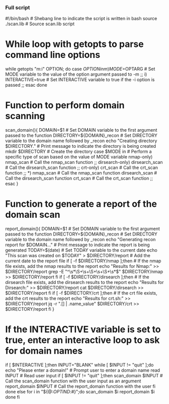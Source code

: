 

### Full script

#!/bin/bash   # Shebang line to indicate the script is written in bash
source ./scan.lib   # Source scan.lib script

# While loop with getopts to parse command line options
while getopts "m:i" OPTION;
  do case $OPTION in 
    m) 
      MODE=$OPTARG   # Set MODE variable to the value of the option argument passed to -m
      ;;
    i)
      INTERACTIVE=true   # Set INTERACTIVE variable to true if the -i option is passed
      ;;
    esac 
  done 

# Function to perform domain scanning
scan_domain(){
  DOMAIN=$1   # Set DOMAIN variable to the first argument passed to the function
  DIRECTORY=${DOMAIN}_recon   # Set DIRECTORY variable to the domain name followed by _recon
  echo "Creating directory $DIRECTORY."   # Print message to indicate the directory is being created
  mkdir $DIRECTORY   # Create the directory
  case $MODE in   # Perform a specific type of scan based on the value of MODE variable
    nmap-only)
      nmap_scan   # Call the nmap_scan function
      ;;
    dirsearch-only)
      dirsearch_scan   # Call the dirsearch_scan function
      ;;
    crt-only)
      crt_scan   # Call the crt_scan function
      ;;
    *)
      nmap_scan   # Call the nmap_scan function
      dirsearch_scan   # Call the dirsearch_scan function
      crt_scan   # Call the crt_scan function
      ;;
  esac
}

# Function to generate a report of the domain scan
report_domain(){
  DOMAIN=$1   # Set DOMAIN variable to the first argument passed to the function
  DIRECTORY=${DOMAIN}_recon   # Set DIRECTORY variable to the domain name followed by _recon
  echo "Generating recon report for $DOMAIN..."   # Print message to indicate the report is being generated
  TODAY=$(date)   # Set TODAY variable to the current date
  echo "This scan was created on $TODAY" > $DIRECTORY/report   # Add the current date to the report file
  if [ -f $DIRECTORY/nmap ];then   # If the nmap file exists, add the nmap results to the report
    echo "Results for Nmap:" >> $DIRECTORY/report
    grep -E "^\s*\S+\s+\S+\s+\S+\s*$" $DIRECTORY/nmap >> $DIRECTORY/report
  fi
  if [ -f $DIRECTORY/dirsearch ];then   # If the dirsearch file exists, add the dirsearch results to the report
    echo "Results for Dirsearch:" >> $DIRECTORY/report
    cat $DIRECTORY/dirsearch >> $DIRECTORY/report
  fi
  if [ -f $DIRECTORY/crt ];then   # If the crt file exists, add the crt results to the report
    echo "Results for crt.sh:" >> $DIRECTORY/report
    jq -r ".[] | .name_value" $DIRECTORY/crt >> $DIRECTORY/report
  fi
}

# If the INTERACTIVE variable is set to true, enter an interactive loop to ask for domain names
if [ $INTERACTIVE ];then
  INPUT="BLANK"
  while [ $INPUT != "quit" ];do
    echo "Please enter a domain!"   # Prompt user to enter a domain name
    read INPUT   # Read user input
    if [ $INPUT != "quit" ];then
      scan_domain $INPUT   # Call the scan_domain function with the user input as an argument
      report_domain $INPUT   # Call the report_domain function with the user
    fi
  done
else
  for i in "${@:$OPTIND:$#}";do
    scan_domain $i
    report_domain $i
  done
fi



